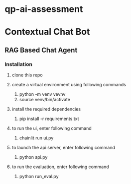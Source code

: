 # qp-ai-assessment
# Contextual Chat Bot


## RAG Based Chat Agent

### Installation
1. clone this repo
   
3. create a virtual environment using following commands
    1. python -m venv vevnv
    2. source venv/bin/activate
       
4. install the required dependencies
    1. pip install -r requirements.txt
       
5. to run the ui, enter following command
    1. chainlit run ui.py
       
6. to launch the api server, enter following command
    1. python api.py
  
7. to run the evaluation, enter following command
    1. python run_eval.py
